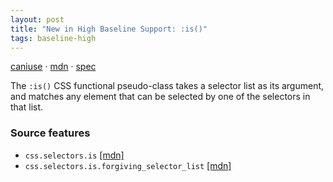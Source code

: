 ```yaml
---
layout: post
title: "New in High Baseline Support: :is()"
tags: baseline-high
---
```


[caniuse](https://caniuse.com/?search=is) · [mdn](https://developer.mozilla.org/en-US/search?q=:is()) · [spec](https://drafts.csswg.org/selectors-4/#matches)

The `:is()` CSS functional pseudo-class takes a selector list as its argument, and matches any element that can be selected by one of the selectors in that list.

### Source features

- ``css.selectors.is`` [[mdn]](https://developer.mozilla.org/en-US/search?q=css.selectors.is)
- ``css.selectors.is.forgiving_selector_list`` [[mdn]](https://developer.mozilla.org/en-US/search?q=css.selectors.is.forgiving_selector_list)
